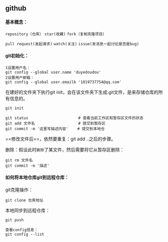 ## github

#### 基本概念：

`repository（仓库）`   `star(收藏)`   `fork（复制克隆项目）`  

 `pull request(发起请求)`   `watch(关注)`  `issue(发消息一起讨论是否是bug)`

#### git初始化：

```
1设置用户名：
git config --global user.name 'duyedoudou'
2设置用户邮箱：
git config --global user.emailb '1019737754@qq.com'
```

在建好的文件夹下执行git init，会在该文件夹下生成.git文件，是来存储仓库的所有信息的。

```
git init
```

```
git status                      # 查看当前工作区和暂存区文件的状态
git add 文件名                   # 提交到暂存区
git commit -m '这里写描述内容'    # 提交到本地仓
```

==修改文件后==，依然要重复：git add ..之后的步骤。

删除：假设此时`删除`了某文件，然后需要将它从暂存区删除：

```
git rm 文件名
git commit -m '描述'
```

#### 如何将本地仓库git到远程仓库：

git克隆操作：

```
git clone 仓库地址 
```

本地同步到远程仓库：

```
git push 
```

```
查看config信息：
git config --list
```

